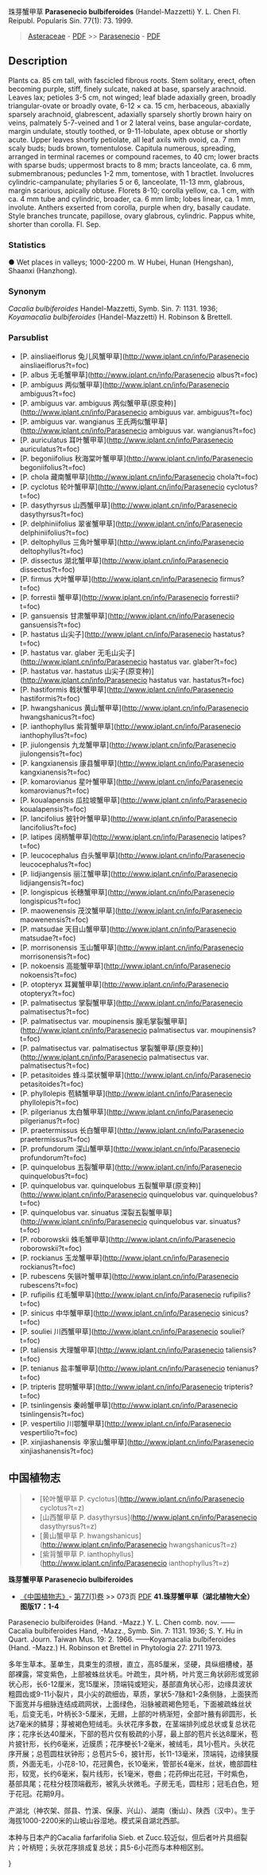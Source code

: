 珠芽蟹甲草 **Parasenecio bulbiferoides** (Handel-Mazzetti) Y. L. Chen Fl. Reipubl. Popularis Sin. 77(1): 73. 1999.

> [Asteraceae](http://www.iplant.cn/info/Asteraceae?t=foc) - [PDF](http://www.iplant.cn/foc/pdf/Asteraceae.pdf) >> [Parasenecio](http://www.iplant.cn/info/Parasenecio?t=foc) - [PDF](http://www.iplant.cn/foc/pdf/Parasenecio.pdf)
## Description

Plants ca. 85 cm tall, with fascicled fibrous roots. Stem solitary, erect, often becoming purple, stiff, finely sulcate, naked at base, sparsely arachnoid. Leaves lax; petioles 3-5 cm, not winged; leaf blade adaxially green, broadly triangular-ovate or broadly ovate, 6-12 × ca. 15 cm, herbaceous, abaxially sparsely arachnoid, glabrescent, adaxially sparsely shortly brown hairy on veins, palmately 5-7-veined and 1 or 2 lateral veins, base angular-cordate, margin undulate, stoutly toothed, or 9-11-lobulate, apex obtuse or shortly acute. Upper leaves shortly petiolate, all leaf axils with ovoid, ca. 7 mm scaly buds; buds brown, tomentulose. Capitula numerous, spreading, arranged in terminal racemes or compound racemes, to 40 cm; lower bracts with sparse buds; uppermost bracts to 8 mm; bracts lanceolate, ca. 6 mm, submembranous; peduncles 1-2 mm, tomentose, with 1 bractlet. Involucres cylindric-campanulate; phyllaries 5 or 6, lanceolate, 11-13 mm, glabrous, margin scarious, apically obtuse. Florets 8-10; corolla yellow, ca. 1 cm, with ca. 4 mm tube and cylindric, broader, ca. 6 mm limb; lobes linear, ca. 1 mm, involute. Anthers exserted from corolla, purple when dry, basally caudate. Style branches truncate, papillose, ovary glabrous, cylindric. Pappus white, shorter than corolla. Fl. Sep.

### Statistics
● Wet places in valleys; 1000-2200 m. W Hubei, Hunan (Hengshan), Shaanxi (Hanzhong).

### Synonym
*Cacalia bulbiferoides* Handel-Mazzetti, Symb. Sin. 7: 1131. 1936; *Koyamacalia bulbiferoides* (Handel-Mazzetti) H. Robinson & Brettell.


### Parsublist

* [P.  ainsliaeiflorus  兔儿风蟹甲草](http://www.iplant.cn/info/Parasenecio ainsliaeiflorus?t=foc)
* [P.  albus  无毛蟹甲草](http://www.iplant.cn/info/Parasenecio albus?t=foc)
* [P.  ambiguus  两似蟹甲草](http://www.iplant.cn/info/Parasenecio ambiguus?t=foc)
* [P.  ambiguus var. ambiguus  两似蟹甲草(原变种)](http://www.iplant.cn/info/Parasenecio ambiguus var. ambiguus?t=foc)
* [P.  ambiguus var. wangianus  王氏两似蟹甲草](http://www.iplant.cn/info/Parasenecio ambiguus var. wangianus?t=foc)
* [P.  auriculatus  耳叶蟹甲草](http://www.iplant.cn/info/Parasenecio auriculatus?t=foc)
* [P.  begoniifolius  秋海棠叶蟹甲草](http://www.iplant.cn/info/Parasenecio begoniifolius?t=foc)
* [P.  chola  藏南蟹甲草](http://www.iplant.cn/info/Parasenecio chola?t=foc)
* [P.  cyclotus  轮叶蟹甲草](http://www.iplant.cn/info/Parasenecio cyclotus?t=foc)
* [P.  dasythyrsus  山西蟹甲草](http://www.iplant.cn/info/Parasenecio dasythyrsus?t=foc)
* [P.  delphiniifolius  翠雀蟹甲草](http://www.iplant.cn/info/Parasenecio delphiniifolius?t=foc)
* [P.  deltophyllus  三角叶蟹甲草](http://www.iplant.cn/info/Parasenecio deltophyllus?t=foc)
* [P.  dissectus  湖北蟹甲草](http://www.iplant.cn/info/Parasenecio dissectus?t=foc)
* [P.  firmus  大叶蟹甲草](http://www.iplant.cn/info/Parasenecio firmus?t=foc)
* [P.  forrestii  蟹甲草](http://www.iplant.cn/info/Parasenecio forrestii?t=foc)
* [P.  gansuensis  甘肃蟹甲草](http://www.iplant.cn/info/Parasenecio gansuensis?t=foc)
* [P.  hastatus  山尖子](http://www.iplant.cn/info/Parasenecio hastatus?t=foc)
* [P.  hastatus var. glaber  无毛山尖子](http://www.iplant.cn/info/Parasenecio hastatus var. glaber?t=foc)
* [P.  hastatus var. hastatus  山尖子(原变种)](http://www.iplant.cn/info/Parasenecio hastatus var. hastatus?t=foc)
* [P.  hastiformis  戟状蟹甲草](http://www.iplant.cn/info/Parasenecio hastiformis?t=foc)
* [P.  hwangshanicus  黄山蟹甲草](http://www.iplant.cn/info/Parasenecio hwangshanicus?t=foc)
* [P.  ianthophyllus  紫背蟹甲草](http://www.iplant.cn/info/Parasenecio ianthophyllus?t=foc)
* [P.  jiulongensis  九龙蟹甲草](http://www.iplant.cn/info/Parasenecio jiulongensis?t=foc)
* [P.  kangxianensis  康县蟹甲草](http://www.iplant.cn/info/Parasenecio kangxianensis?t=foc)
* [P.  komarovianus  星叶蟹甲草](http://www.iplant.cn/info/Parasenecio komarovianus?t=foc)
* [P.  koualapensis  瓜拉坡蟹甲草](http://www.iplant.cn/info/Parasenecio koualapensis?t=foc)
* [P.  lancifolius  披针叶蟹甲草](http://www.iplant.cn/info/Parasenecio lancifolius?t=foc)
* [P.  latipes  阔柄蟹甲草](http://www.iplant.cn/info/Parasenecio latipes?t=foc)
* [P.  leucocephalus  白头蟹甲草](http://www.iplant.cn/info/Parasenecio leucocephalus?t=foc)
* [P.  lidjiangensis  丽江蟹甲草](http://www.iplant.cn/info/Parasenecio lidjiangensis?t=foc)
* [P.  longispicus  长穗蟹甲草](http://www.iplant.cn/info/Parasenecio longispicus?t=foc)
* [P.  maowenensis  茂汶蟹甲草](http://www.iplant.cn/info/Parasenecio maowenensis?t=foc)
* [P.  matsudae  天目山蟹甲草](http://www.iplant.cn/info/Parasenecio matsudae?t=foc)
* [P.  morrisonensis  玉山蟹甲草](http://www.iplant.cn/info/Parasenecio morrisonensis?t=foc)
* [P.  nokoensis  高能蟹甲草](http://www.iplant.cn/info/Parasenecio nokoensis?t=foc)
* [P.  otopteryx  耳翼蟹甲草](http://www.iplant.cn/info/Parasenecio otopteryx?t=foc)
* [P.  palmatisectus  掌裂蟹甲草](http://www.iplant.cn/info/Parasenecio palmatisectus?t=foc)
* [P.  palmatisectus var. moupinensis  腺毛掌裂蟹甲草](http://www.iplant.cn/info/Parasenecio palmatisectus var. moupinensis?t=foc)
* [P.  palmatisectus var. palmatisectus  掌裂蟹甲草(原变种)](http://www.iplant.cn/info/Parasenecio palmatisectus var. palmatisectus?t=foc)
* [P.  petasitoides  蜂斗菜状蟹甲草](http://www.iplant.cn/info/Parasenecio petasitoides?t=foc)
* [P.  phyllolepis  苞鳞蟹甲草](http://www.iplant.cn/info/Parasenecio phyllolepis?t=foc)
* [P.  pilgerianus  太白蟹甲草](http://www.iplant.cn/info/Parasenecio pilgerianus?t=foc)
* [P.  praetermissus  长白蟹甲草](http://www.iplant.cn/info/Parasenecio praetermissus?t=foc)
* [P.  profundorum  深山蟹甲草](http://www.iplant.cn/info/Parasenecio profundorum?t=foc)
* [P.  quinquelobus  五裂蟹甲草](http://www.iplant.cn/info/Parasenecio quinquelobus?t=foc)
* [P.  quinquelobus var. quinquelobus  五裂蟹甲草(原变种)](http://www.iplant.cn/info/Parasenecio quinquelobus var. quinquelobus?t=foc)
* [P.  quinquelobus var. sinuatus  深裂五裂蟹甲草](http://www.iplant.cn/info/Parasenecio quinquelobus var. sinuatus?t=foc)
* [P.  roborowskii  蛛毛蟹甲草](http://www.iplant.cn/info/Parasenecio roborowskii?t=foc)
* [P.  rockianus  玉龙蟹甲草](http://www.iplant.cn/info/Parasenecio rockianus?t=foc)
* [P.  rubescens  矢镞叶蟹甲草](http://www.iplant.cn/info/Parasenecio rubescens?t=foc)
* [P.  rufipilis  红毛蟹甲草](http://www.iplant.cn/info/Parasenecio rufipilis?t=foc)
* [P.  sinicus  中华蟹甲草](http://www.iplant.cn/info/Parasenecio sinicus?t=foc)
* [P.  souliei  川西蟹甲草](http://www.iplant.cn/info/Parasenecio souliei?t=foc)
* [P.  taliensis  大理蟹甲草](http://www.iplant.cn/info/Parasenecio taliensis?t=foc)
* [P.  tenianus  盐丰蟹甲草](http://www.iplant.cn/info/Parasenecio tenianus?t=foc)
* [P.  tripteris  昆明蟹甲草](http://www.iplant.cn/info/Parasenecio tripteris?t=foc)
* [P.  tsinlingensis  秦岭蟹甲草](http://www.iplant.cn/info/Parasenecio tsinlingensis?t=foc)
* [P.  vespertilio  川鄂蟹甲草](http://www.iplant.cn/info/Parasenecio vespertilio?t=foc)
* [P.  xinjiashanensis  辛家山蟹甲草](http://www.iplant.cn/info/Parasenecio xinjiashanensis?t=foc)


## 中国植物志

> * [轮叶蟹甲草  P.  cyclotus](http://www.iplant.cn/info/Parasenecio cyclotus?t=z)
> * [山西蟹甲草  P.  dasythyrsus](http://www.iplant.cn/info/Parasenecio dasythyrsus?t=z)
> * [黄山蟹甲草  P.  hwangshanicus](http://www.iplant.cn/info/Parasenecio hwangshanicus?t=z)
> * [紫背蟹甲草  P.  ianthophyllus](http://www.iplant.cn/info/Parasenecio ianthophyllus?t=z)

**珠芽蟹甲草 Parasenecio bulbiferoides**

* [《中国植物志》](http://www.iplant.cn/frps)- [第77(1)卷](http://www.iplant.cn/frps/vol/77(1)) >> 073页 [PDF](http://www.iplant.cn/frps/pdf/77(1)/073.PDF)
**41.珠芽蟹甲草（湖北植物大全）图版17：1-4**

Parasenecio bulbiferoides (Hand. -Mazz.) Y. L. Chen comb. nov. ——Cacalia bulbiferoides Hand, -Mazz., Symb. Sin. 7: 1131. 1936; S. Y. Hu in Quart. Journ. Taiwan Mus. 19: 2. 1966. ——Koyamacalia bulbiferoides (Hand. -Mazz.) H. Robinson et Brettel in Phytologia 27: 2711 1973.

多年生草本。茎单生，具束生的须根，直立，高85厘米，坚硬，具纵细槽棱，基部裸露，常变紫色，上部被蛛丝状毛。叶疏生，具叶柄，叶片宽三角状卵形或宽卵状心形，长6-12厘米，宽15厘米，顶端钝或短尖，基部直角状心形，边缘具波状粗圆齿或9-11小裂片，具小尖的疏细齿，草质，掌状5-7脉和1-2条侧脉，上面狭而下面宽并与细脉连结成疏网状，上面绿色，沿脉被疏褐色短毛，下面被疏蛛丝状毛，后变无毛，叶柄长3-5厘米，无翅，上部的叶柄渐短，全部叶腋有卵圆形，长达7毫米的鳞芽；芽被褐色短绒毛。头状花序多数，在茎端排列成总状或复总状花序；花序长达40厘米，下部的苞片仅有极疏的小芽，最上部的苞片长达8厘米，苞片披针形，长约6毫米，近膜质；花序梗长1-2毫米，被绒毛，具1小苞片。头状花序开展；总苞圆柱状钟形；总苞片5-6，披针形，长11-13毫米，顶端钝，边缘狭膜质，外面无毛，小花8-10，花冠黄色，长10毫米，管部长4毫米，丝状，檐部圆柱形，较宽，长约6毫米，裂片线形，长1毫米，卷曲；花药伸出花冠，干时紫色，基部具尾；花柱分枝顶端截形，被乳头状微毛。子房无毛，圆柱形；冠毛白色，短于花冠。花期9月。

产湖北（神农架、郧县、竹溪、保康、兴山）、湖南（衡山）、陕西（汉中）。生于海拔1000-2200米的山坡山谷湿地。模式采自湖北西部。

本种与日本产的Cacalia farfarifolia Sieb. et Zucc.较近似，但后者叶片具细裂片；叶柄短；头状花序排成复总状；具5-6小花而与本种相区别。

}